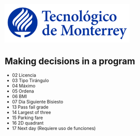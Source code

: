 ![Tec de Monterrey](images/logotecmty.png)
# Making decisions in a program

- 02 Licencia
- 03 Tipo Tirángulo
- 04 Máximo
- 05 Ordena
- 06 BMI
- 07 Dia Siguiente Bisiesto
- 13 Pass fail grade
- 14 Largest of three
- 15 Parking fare
- 16 2D quadrant
- 17 Next day  (Requiere uso de funciones)
